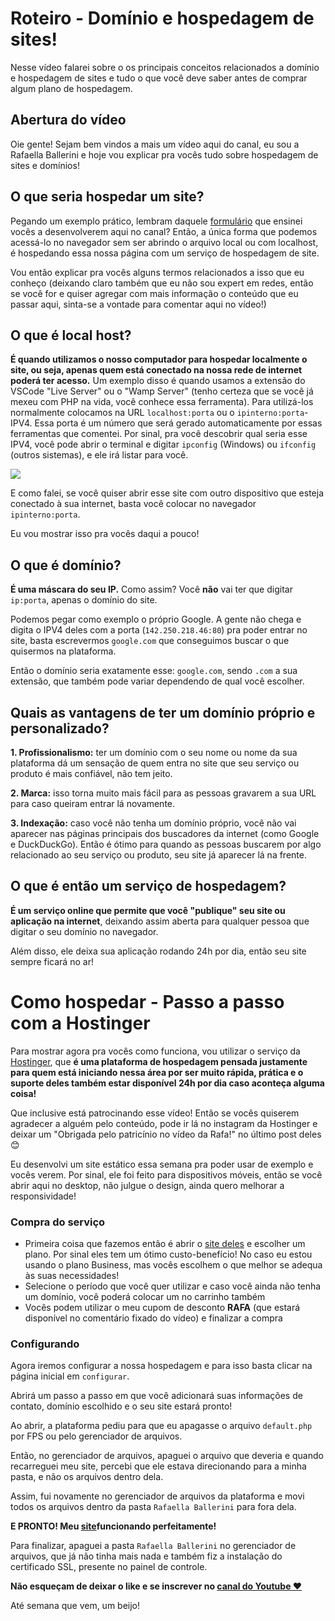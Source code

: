 # Roteiro - Domínio e hospedagem de sites!

Nesse vídeo falarei sobre o os principais conceitos relacionados a domínio e hospedagem de sites e tudo o que você deve saber antes de comprar algum plano de hospedagem.

## Abertura do vídeo

Oie gente! Sejam bem vindos a mais um vídeo aqui do canal, eu sou a Rafaella Ballerini e hoje vou explicar pra vocês tudo sobre hospedagem de sites e domínios!

## O que seria hospedar um site?

Pegando um exemplo prático, lembram daquele [formulário](https://youtu.be/wwqOJ2o84S4) que ensinei vocês a desenvolverem aqui no canal? Então, a única forma que podemos acessá-lo no navegador sem ser abrindo o arquivo local ou com localhost, é hospedando essa nossa página com um serviço de hospedagem de site.

Vou então explicar pra vocês alguns termos relacionados a isso que eu conheço (deixando claro também que eu não sou expert em redes, então se você for e quiser agregar com mais informação o conteúdo que eu passar aqui, sinta-se a vontade para comentar aqui no vídeo!)

## O que é local host?

**É quando utilizamos o nosso computador para hospedar localmente o site, ou seja, apenas quem está conectado na nossa rede de internet poderá ter acesso.**
Um exemplo disso é quando usamos a extensão do VSCode "Live Server" ou o "Wamp Server" (tenho certeza que se você já mexeu com PHP na vida, você conhece essa ferramenta). Para utilizá-los normalmente colocamos na URL `localhost:porta` ou o `ipinterno:porta`- IPV4. Essa porta é um número que será gerado automaticamente por essas ferramentas que comentei.
Por sinal, pra você descobrir qual seria esse IPV4, você pode abrir o terminal e digitar `ipconfig` (Windows) ou `ifconfig` (outros sistemas), e ele irá listar para você.

<img src="https://media.discordapp.net/attachments/831974152667398214/850258701293322280/unknown.png">

E como falei, se você quiser abrir esse site com outro dispositivo que esteja conectado à sua internet, basta você colocar no navegador `ipinterno:porta`.

Eu vou mostrar isso pra vocês daqui a pouco!

## O que é domínio?

**É uma máscara do seu IP.** Como assim? Você **não** vai ter que digitar `ip:porta`, apenas o domínio do site.

Podemos pegar como exemplo o próprio Google. A gente não chega e digita o IPV4 deles com a porta (`142.250.218.46:80`) pra poder entrar no site, basta escrevermos `google.com` que conseguimos buscar o que quisermos na plataforma.

Então o domínio seria exatamente esse: `google.com`, sendo `.com` a sua extensão, que também pode variar dependendo de qual você escolher.

## Quais as vantagens de ter um domínio próprio e personalizado?

**1. Profissionalismo:** ter um domínio com o seu nome ou nome da sua plataforma dá um sensação de quem entra no site que seu serviço ou produto é mais confiável, não tem jeito. 

**2. Marca:** isso torna muito mais fácil para as pessoas gravarem a sua URL para caso queiram entrar lá novamente. 

**3. Indexação:** caso você não tenha um domínio próprio, você não vai aparecer nas páginas principais dos buscadores da internet (como Google e DuckDuckGo). Então é ótimo para quando as pessoas buscarem por algo relacionado ao seu serviço ou produto, seu site já aparecer lá na frente.
 
## O que é então um serviço de hospedagem?

**É um serviço online que permite que você "publique" seu site ou aplicação na internet**, deixando assim aberta para qualquer pessoa que digitar o seu domínio no navegador.

Além disso, ele deixa sua aplicação rodando 24h por dia, então seu site sempre ficará no ar!

# Como hospedar - Passo a passo com a Hostinger

Para mostrar agora pra vocês como funciona, vou utilizar o serviço da [Hostinger](https://www.hostinger.com.br/), que **é uma plataforma de hospedagem pensada justamente para quem está iniciando nessa área por ser muito rápida, prática e o suporte deles também estar disponível 24h por dia caso aconteça alguma coisa!**

Que inclusive está patrocinando esse vídeo! Então se vocês quiserem agradecer a alguém pelo conteúdo, pode ir lá no instagram da Hostinger e deixar um "Obrigada pelo patricínio no vídeo da Rafa!" no último post deles 😊

Eu desenvolvi um site estático essa semana pra poder usar de exemplo e vocês verem. Por sinal, ele foi feito para dispositivos móveis, então se você abrir aqui no desktop, não julgue o design, ainda quero melhorar a responsividade!

### Compra do serviço

* Primeira coisa que fazemos então é abrir o [site deles](https://www.hostinger.com.br/) e escolher um plano. Por sinal eles tem um ótimo custo-benefício!
No caso eu estou usando o plano Business, mas vocês escolhem o que melhor se adequa às suas necessidades!
* Selecione o período que você quer utilizar e caso você ainda não tenha um domínio, você poderá colocar um no carrinho também
* Vocês podem utilizar o meu cupom de desconto **RAFA** (que estará disponível no comentário fixado do vídeo) e finalizar a compra

### Configurando

Agora iremos configurar a nossa hospedagem e para isso basta clicar na página inicial em `configurar`.

Abrirá um passo a passo em que você adicionará suas informações de contato, domínio escolhido e o seu site estará pronto!

Ao abrir, a plataforma pediu para que eu apagasse o arquivo `default.php` por FPS ou pelo gerenciador de arquivos.

Então, no gerenciador de arquivos, apaguei o arquivo que deveria e quando recarreguei meu site, percebi que ele estava direcionando para a minha pasta, e não os arquivos dentro dela.

Assim, fui novamente no gerenciador de arquivos da plataforma e movi todos os arquivos dentro da pasta `Rafaella Ballerini` para fora dela.

**E PRONTO! Meu [site](https://rafaballerini.tech)funcionando perfeitamente!**

Para finalizar, apaguei a pasta `Rafaella Ballerini` no gerenciador de arquivos, que já não tinha mais nada e também fiz a instalação do certificado SSL, presente no painel de controle.

**Não esqueçam de deixar o like e se inscrever no [canal do Youtube ❤](https://youtube.com/RafaellaBallerini)**

Até semana que vem, um beijo!
